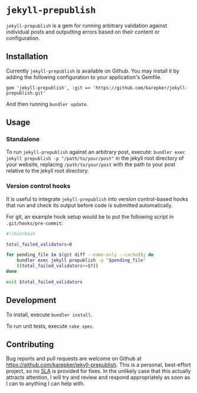 # `jekyll-prepublish`

`jekyll-prepublish` is a gem for running arbitrary validation against individual
posts and outputting errors based on their content or configuration.

## Installation

Currently `jekyll-prepublish` is available on Github. You may install it by
adding the following configuration to your application's Gemfile.

```
gem 'jekyll-prepublish', :git => 'https://github.com/karepker/jekyll-prepublish.git'
```

And then running `bundler update`.

## Usage

### Standalone

To run `jekyll-prepublish` against an arbitrary post, execute: `bundler exec
jekyll prepublish -p "/path/to/your/post"` in the jekyll root directory of your
website, replacing `/path/to/your/post` with the path to your post relative to
the jekyll root directory.

### Version control hooks

It is useful to integrate `jekyll-prepublish` into version control-based hooks
that run and check its output before code is submitted automatically.

For git, an example hook setup would be to put the following script in
`.git/hooks/pre-commit`:

```bash
#!/bin/bash

total_failed_validators=0

for pending_file in $(git diff --name-only --cached); do
	bundler exec jekyll prepublish -p "$pending_file"
	((total_failed_validators+=$?))
done

exit $total_failed_validators
```

## Development

To install, execute `bundler install`.

To run unit tests, execute `rake spec`.

## Contributing

Bug reports and pull requests are welcome on Github at
https://github.com/karepker/jekyll-prepublish. This is a personal, best-effort
project, so no [SLA][Service Level Agreement] is provided for fixes. In the
unlikely case that this actually attracts attention, I will try and review and
respond appropriately as soon as I can to anything I can help with.

[Service Level Agreement]: https://en.wikipedia.org/wiki/Service-level_agreement
